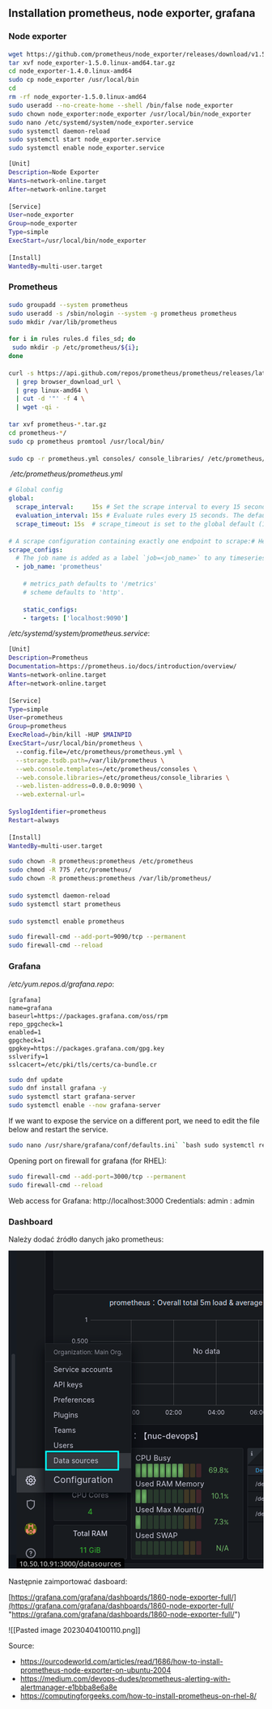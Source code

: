 ## Installation prometheus, node exporter, grafana

### Node exporter

```bash
wget https://github.com/prometheus/node_exporter/releases/download/v1.5.0/node_exporter-1.5.0.linux-amd64.tar.gz
tar xvf node_exporter-1.5.0.linux-amd64.tar.gz
cd node_exporter-1.4.0.linux-amd64 
sudo cp node_exporter /usr/local/bin 
cd 
rm -rf node_exporter-1.5.0.linux-amd64  
sudo useradd --no-create-home --shell /bin/false node_exporter 
sudo chown node_exporter:node_exporter /usr/local/bin/node_exporter 
sudo nano /etc/systemd/system/node_exporter.service 
sudo systemctl daemon-reload 
sudo systemctl start node_exporter.service 
sudo systemctl enable node_exporter.service
```

```bash
[Unit]
Description=Node Exporter
Wants=network-online.target
After=network-online.target

[Service]
User=node_exporter
Group=node_exporter
Type=simple
ExecStart=/usr/local/bin/node_exporter

[Install]
WantedBy=multi-user.target
```

### Prometheus

```bash
sudo groupadd --system prometheus
sudo useradd -s /sbin/nologin --system -g prometheus prometheus
sudo mkdir /var/lib/prometheus

for i in rules rules.d files_sd; do
 sudo mkdir -p /etc/prometheus/${i};
done

curl -s https://api.github.com/repos/prometheus/prometheus/releases/latest \
  | grep browser_download_url \
  | grep linux-amd64 \
  | cut -d '"' -f 4 \
  | wget -qi -

tar xvf prometheus-*.tar.gz
cd prometheus-*/
sudo cp prometheus promtool /usr/local/bin/

sudo cp -r prometheus.yml consoles/ console_libraries/ /etc/prometheus/ 

```

 _/etc/prometheus/prometheus.yml_
 
```yml
# Global config
global: 
  scrape_interval:     15s # Set the scrape interval to every 15 seconds. Default is every 1 minute.  
  evaluation_interval: 15s # Evaluate rules every 15 seconds. The default is every 1 minute.  
  scrape_timeout: 15s  # scrape_timeout is set to the global default (10s).

# A scrape configuration containing exactly one endpoint to scrape:# Here it's Prometheus itself.
scrape_configs:
  # The job name is added as a label `job=<job_name>` to any timeseries scraped from this config.
  - job_name: 'prometheus'

    # metrics_path defaults to '/metrics'
    # scheme defaults to 'http'.

    static_configs:
    - targets: ['localhost:9090']
```

_/etc/systemd/system/prometheus.service_:

```bash
[Unit]
Description=Prometheus
Documentation=https://prometheus.io/docs/introduction/overview/
Wants=network-online.target
After=network-online.target

[Service]
Type=simple
User=prometheus
Group=prometheus
ExecReload=/bin/kill -HUP $MAINPID
ExecStart=/usr/local/bin/prometheus \
  --config.file=/etc/prometheus/prometheus.yml \
  --storage.tsdb.path=/var/lib/prometheus \
  --web.console.templates=/etc/prometheus/consoles \
  --web.console.libraries=/etc/prometheus/console_libraries \
  --web.listen-address=0.0.0.0:9090 \
  --web.external-url=

SyslogIdentifier=prometheus
Restart=always

[Install]
WantedBy=multi-user.target
```

```bash
sudo chown -R prometheus:prometheus /etc/prometheus
sudo chmod -R 775 /etc/prometheus/
sudo chown -R prometheus:prometheus /var/lib/prometheus/

sudo systemctl daemon-reload
sudo systemctl start prometheus

sudo systemctl enable prometheus
```

```bash
sudo firewall-cmd --add-port=9090/tcp --permanent
sudo firewall-cmd --reload
```

### Grafana

_/etc/yum.repos.d/grafana.repo_:

```
[grafana]  
name=grafana  
baseurl=https://packages.grafana.com/oss/rpm
repo_gpgcheck=1
enabled=1
gpgcheck=1
gpgkey=https://packages.grafana.com/gpg.key
sslverify=1
sslcacert=/etc/pki/tls/certs/ca-bundle.cr
```

```bash
sudo dnf update
sudo dnf install grafana -y
sudo systemctl start grafana-server 
sudo systemctl enable --now grafana-server
```

If we want to expose the service on a different port, we need to edit the file below and restart the service.

```bash
sudo nano /usr/share/grafana/conf/defaults.ini` `bash sudo systemctl restart grafana-server
```

Opening port on firewall for grafana (for RHEL):

```bash
sudo firewall-cmd --add-port=3000/tcp --permanent
sudo firewall-cmd --reload
```

Web access for Grafana: http://localhost:3000
Credentials: admin : admin 

### Dashboard

Należy dodać źródło danych jako prometheus:

![xD](./1.png)

Następnie zaimportować dasboard:

[https://grafana.com/grafana/dashboards/1860-node-exporter-full/](https://grafana.com/grafana/dashboards/1860-node-exporter-full/ "https://grafana.com/grafana/dashboards/1860-node-exporter-full/")

![[Pasted image 20230404100110.png]]

Source:
- https://ourcodeworld.com/articles/read/1686/how-to-install-prometheus-node-exporter-on-ubuntu-2004
- https://medium.com/devops-dudes/prometheus-alerting-with-alertmanager-e1bbba8e6a8e
- https://computingforgeeks.com/how-to-install-prometheus-on-rhel-8/